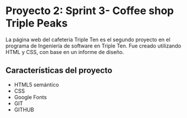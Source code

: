 # Proyecto 2: Sprint 3- Coffee shop Triple Peaks

La página web del cafeteria Triple Ten es el segundo proyecto en el programa de Ingeniería de software en Triple Ten. Fue creado utilizando HTML y CSS, con base en un informe de diseño.

## Características del proyecto

- HTML5 semántico
- CSS
- Google Fonts
- GIT
- GITHUB
